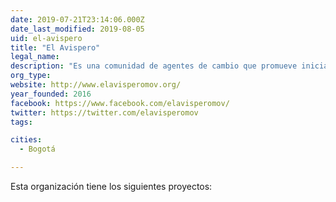 ```yaml
---
date: 2019-07-21T23:14:06.000Z
date_last_modified: 2019-08-05
uid: el-avispero
title: "El Avispero"
legal_name: 
description: "Es una comunidad de agentes de cambio que promueve iniciativas y campañas que fomentan el liderazgo ciudadano para construir una Colombia diversa, activa, solidaria y sostenible."
org_type: 
website: http://www.elavisperomov.org/
year_founded: 2016
facebook: https://www.facebook.com/elavisperomov/
twitter: https://twitter.com/elavisperomov
tags:

cities: 
  - Bogotá

---
```


Esta organización tiene los siguientes proyectos:


